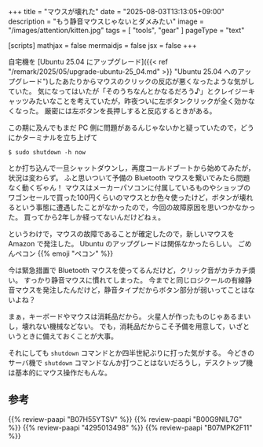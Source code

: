 +++
title = "マウスが壊れた"
date =  "2025-08-03T13:13:05+09:00"
description = "もう静音マウスじゃないとダメみたい"
image = "/images/attention/kitten.jpg"
tags = [ "tools", "gear" ]
pageType = "text"

[scripts]
  mathjax = false
  mermaidjs = false
  jsx = false
+++

自宅機を [Ubuntu 25.04 にアップグレード]({{< ref "/remark/2025/05/upgrade-ubuntu-25_04.md" >}} "Ubuntu 25.04 へのアップグレード")したあたりからマウスのクリックの反応が悪くなったような気がしていた。
気になってはいたが「そのうちなんとかなるだろう♪」とクレイジーキャッツみたいなことを考えていたが，昨夜ついに左ボタンクリックが全く効かなくなった。
厳密には左ボタンを長押しすると反応するときがある。

この期に及んでもまだ PC 側に問題があるんじゃないかと疑っていたので，どうにかターミナルを立ち上げて

```text
$ sudo shutdown -h now
```

とか打ち込んで一旦シャットダウンし，再度コールドブートから始めてみたが，状況は変わらず。
ふと思いついて予備の Bluetooth マウスを繋いでみたら問題なく動くぢゃん！ マウスはメーカーパソコンに付属しているものやショップのワゴンセールで買った100円くらいのマウスとか色々使ったけど，ボタンが壊れるという事態に遭遇したことがなかったので，今回の故障原因を思いつかなかった。
買ってから2年しか経ってないんだけどねぇ。

というわけで，マウスの故障であることが確定したので，新しいマウスを Amazon で発注した。
Ubuntu のアップグレードは関係なかったらしい。
ごめんペコン {{% emoji "ペコン" %}}

今は緊急措置で Bluetooth マウスを使ってるんだけど，クリック音がカチカチ煩い。
すっかり静音マウスに慣れてしまった。
今までと同じロジクールの有線静音マウスを発注したんだけど，静音タイプだからボタン部分が弱いってことはないよね？

まぁ，キーボードやマウスは消耗品だから。
火星人が作ったものじゃあるまいし，壊れない機械などない。
でも，消耗品だからこそ予備を用意して，いざというときに備えておくことが大事。

それにしても `shutdown` コマンドとか四半世紀ぶりに打った気がする。
今どきのサーバ機で `shutdown` コマンドなんか打つことはないだろうし，デスクトップ機は基本的にマウス操作だもんな。

## 参考

{{% review-paapi "B07H55YTSV" %}} <!-- 有線静音マウス -->
{{% review-paapi "B00G9NIL7G" %}} <!-- エレコム マウス Bluetooth -->
{{% review-paapi "4295013498" %}} <!-- Linuxシステムの仕組み -->
{{% review-paapi "B07MPK2F11" %}} <!-- クレイジーキャッツ・スーパー・デラックス -->
